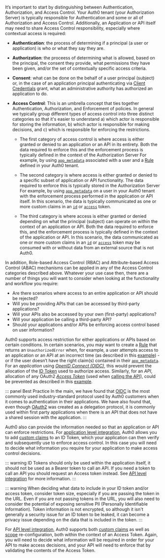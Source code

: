 It’s important to start by distinguishing between Authentication, Authorization, and Access Control. Your Auth0 tenant (your Authorization Server) is typically responsible for Authentication and some or all of Authorization and Access Control. Additionally, an Application or API itself may need to share Access Control responsibility, especially where contextual access is required: 

* **Authentication**: the process of determining if a principal (a user or application) is who or what they say they are.
* **Authorization**: the proceess of determining what is allowed, based on the principal, the consent they provide, what permissions they have been given, and/or the set of contextually specific access criteria.
* **Consent**: what can be done on the behalf of a user principal (subject) or, in the case of an application principal authenticating via [Client Credentials](/flows/concepts/client-credentials) grant, what an administrative authority has authorized an application to do.
* **Access Control**: This is an umbrella concept that ties together Authentication, Authorization, and Enforcement of policies.  In general we typically group different types of access control into three distinct categories so that it's easier to understand a) which actor is responsible for storing the information, b) which actor is responsible for making decisions, and c) which is responsible for enforcing the restrictions. 
  
  * The first category of access control is where access is either granted or denied to an application or an API in its entirety. Both the data required to enforce this and the enforcement process is typically defined in the context of the Authorization Server For example, by using [`app_metadata`](/users/concepts/overview-user-metadata) associated with a user and a [Rule](/rules) defined in your Auth0 tenant.
    
  * The second category is where access is either granted or denied to a specific subset of application or API functionality. The data required to enforce this is typically stored in the Authorization Server For example, by using [`app_metadata`](/users/concepts/overview-user-metadata) on a user in your Auth0 tenant with the enforcement process performed in the application or API itself. In this scenario, the data is typically communicated as one or more custom claims in an [`id`](/tokens/id-token) or [`access`](/tokens/overview-access-tokens) token.
    
  * The third category is where access is either granted or denied depending on what the principal (subject) can operate on within the context of an application or API. Both the data required to enforce this, and the enforcement process is typically defined in the context of the application or API. In this scenario, the data communicated as one or more custom claims in an [`id`](/tokens/id-token) or [`access`](/tokens/overview-access-tokens) token may be consumed with or without data from an external source that is not Auth0.

In addition, Role-based Access Control (RBAC) and Attribute-based Access Control (ABAC) mechanisms can be applied in any of the Access Control categories described above. Whatever your use case then, there are a number of things you will want to consider when looking at the functionality and workflow you require:

* Are there scenarios where access to an entire application or API should be rejected?
* Will you be providing APIs that can be accessed by third-party applications?
* Will your APIs also be accessed by your own (first-party) applications?
* Will your application be calling a third-party API?
* Should your applications and/or APIs be enforcing access control based on user information?
 
Auth0 supports access restriction for either applications or APIs based on certain conditions. In certain scenarios, you may want to create a [Rule](/rules) that returns an `UnauthorizedError` when, for example, a user attempts access to an application or an API at an incorrect time (as described in this [example](/authorization/concepts/sample-use-cases-rules#allow-access-only-on-weekdays-for-a-specific-application)) - or if the user doesn’t have the right claim(s) contained in their [`app_metadata`](/users/concepts/overview-user-metadata). For an _application_ using <dfn data-key="openid">[OpenID Connect (OIDC)](/protocols/oidc)</dfn>, this would prevent the allocation of the [ID Token](/tokens/id-token) used to authorize access. Similarly, for an _API_, allocation of any OAuth2 <dfn data-key="Access Token">[Access Token](/tokens/overview-access-tokens)</dfn> (used when [calling the API](/api-auth/why-use-access-tokens-to-secure-apis)), could be prevented as described in this [example](/api-auth/restrict-access-api#example-deny-access-to-anyone-calling-the-api).

::: panel Best Practice
In the main, we have found that [OIDC](/protocols/oidc) is the most commonly used industry-standard protocol used by Auth0 customers when it comes to authentication in their applications. We have also found that, even though [OAuth2](protocols/oauth2) was created as a delegation protocol, it is commonly used within first party applications when there is an API that does not have a shared session with the application.
:::

Auth0 also can provide the information needed so that an application or API can enforce restrictions. For [application level integration](#application-integration), Auth0 allows you to add [custom claims](#id-token-claims) to an ID Token, which your application can then verify and subsequently use to enforce access control. In this case you will need to decide what information you require for your application to make access control decisions.

::: warning
ID Tokens should only be used within the application itself, it should not be used as a Bearer token to call an API.  If you need a token to call an API you should request an Access token instead.  See [API level integration](#api-integration) for more information.
:::

::: warning
When deciding what data to include in your ID token and/or access token, consider token size, especially if you are passing the token in the URL. Even if you are not passing tokens in the URL, you will also need to consider the potential of exposing sensitive PII (Personally Identifiable Information). Token information is not encrypted, so although it isn't generally a security issue for an ID token to be leaked, it can become a privacy issue depending on the data that is included in the token.
:::

For [API level integration](#api-integration), Auth0 supports both [custom claims](#access-token-claims) as well as [scope](#access-token-scopes) re-configuration, both within the context of an Access Token. Again, you will need to decide what information will be required in order for your API to make access decisions, and your API will need to enforce that by validating the contents of the Access Token.
